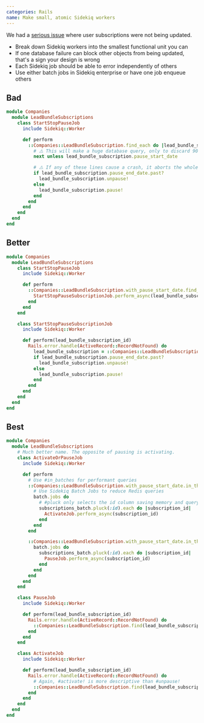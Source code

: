 ```yaml
---
categories: Rails
name: Make small, atomic Sidekiq workers
---
```


We had a [serious issue](https://www.notion.so/biggerpockets/Lead-bundle-subscriptions-incorrectly-pausing-or-resuming-298e9b328c834b148e3c79f12a686004) where user subscriptions were not being updated.

* Break down Sidekiq workers into the smallest functional unit you can
* If one database failure can block other objects from being updated, that's a sign your design is wrong
* Each Sidekiq job should be able to error independently of others
* Use either batch jobs in Sidekiq enterprise or have one job enqueue others

## Bad

```ruby
module Companies
  module LeadBundleSubscriptions
    class StartStopPauseJob
      include Sidekiq::Worker

      def perform
        ::Companies::LeadBundleSubscription.find_each do |lead_bundle_subscription|
          # ⚠️ This will make a huge database query, only to discard 90% of the records!
          next unless lead_bundle_subscription.pause_start_date

          # ⚠️ If any of these lines cause a crash, it aborts the whole job and valid subscriptions aren't updated
          if lead_bundle_subscription.pause_end_date.past?
            lead_bundle_subscription.unpause!
          else
            lead_bundle_subscription.pause!
          end
        end
      end
    end
  end
end
```

## Better

```ruby
module Companies
  module LeadBundleSubscriptions
    class StartStopPauseJob
      include Sidekiq::Worker

      def perform
        ::Companies::LeadBundleSubscription.with_pause_start_date.find_each do |lead_bundle_subscription|
          StartStopPauseSubscriptionJob.perform_async(lead_bundle_subscription.id)
        end
      end
    end

    class StartStopPauseSubscriptionJob
      include Sidekiq::Worker

      def perform(lead_bundle_subscription_id)
        Rails.error.handle(ActiveRecord::RecordNotFound) do
          lead_bundle_subscription = ::Companies::LeadBundleSubscription.find(lead_bundle_subscription_id)
          if lead_bundle_subscription.pause_end_date.past?
            lead_bundle_subscription.unpause!
          else
            lead_bundle_subscription.pause!
          end
        end
      end
    end
  end
end
```

## Best


```ruby
module Companies
  module LeadBundleSubscriptions
    # Much better name. The opposite of pausing is activating.
    class ActivateOrPauseJob
      include Sidekiq::Worker

      def perform
        # Use #in_batches for performant queries
        ::Companies::LeadBundleSubscription.with_pause_start_date.in_the_past.in_batches do |subscriptions_batch|
          # Use Sidekiq Batch Jobs to reduce Redis queries
          batch.jobs do
            # #pluck only selects the id column saving memory and query execution time
            subscriptions_batch.pluck(:id).each do |subscription_id|
              ActivateJob.perform_async(subscription_id)
            end
          end
        end

        ::Companies::LeadBundleSubscription.with_pause_start_date.in_the_future.find_each do |subscriptions_batch|
          batch.jobs do
            subscriptions_batch.pluck(:id).each do |subscription_id|
              PauseJob.perform_async(subscription_id)
            end
          end
        end
      end
    end

    class PauseJob
      include Sidekiq::Worker

      def perform(lead_bundle_subscription_id)
        Rails.error.handle(ActiveRecord::RecordNotFound) do
          ::Companies::LeadBundleSubscription.find(lead_bundle_subscription_id).pause!
        end
      end
    end

    class ActivateJob
      include Sidekiq::Worker

      def perform(lead_bundle_subscription_id)
        Rails.error.handle(ActiveRecord::RecordNotFound) do
          # Again, #activate! is more descriptive than #unpause!
          ::Companies::LeadBundleSubscription.find(lead_bundle_subscription_id).activate!
        end
      end
    end
  end
end
```